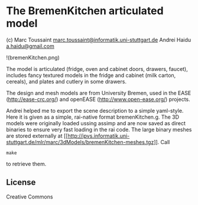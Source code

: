 # The BremenKitchen articulated model

(c)
Marc Toussaint <marc.toussaint@informatik.uni-stuttgart.de>
Andrei Haidu <a.haidu@gmail.com>

!(bremenKitchen.png)

The model is articulated (fridge, oven and cabinet doors, drawers,
faucet), includes fancy textured models in the fridge and cabinet
(milk carton, cereals), and plates and cutlery in some drawers.

The design and mesh models are from University Bremen, used in the
EASE (http://ease-crc.org/) and openEASE (http://www.open-ease.org/)
projects.

Andrei helped me to export the scene description to a simple
yaml-style. Here it is given as a simple, rai-native format
bremenKitchen.g. The 3D models were originally loaded ussing assimp
and are now saved as direct binaries to ensure very fast loading in
the rai code. The large binary meshes are stored externally at
[[http://ipvs.informatik.uni-stuttgart.de/mlr/marc/3dModels/bremenKitchen-meshes.tgz]]. Call
```
make
```
to retrieve them.

## License

Creative Commons

